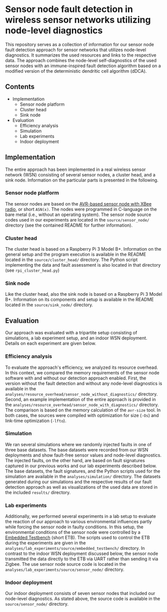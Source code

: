 # Sensor node fault detection in wireless sensor networks utilizing node-level diagnostics #

This repository serves as a collection of information for our sensor node fault detection approach for sensor networks that utilizes node-level diagnostics.
It summarizes the used resources and links to the respective data.
The approach combines the node-level self-diagnostics of the used sensor nodes with an immune-inspired fault detection algorithm based on a modified version of the deterministic dendritic cell algorithm (dDCA).


## Contents ##

* Implementation
  * Sensor node platform
  * Cluster head
  * Sink node
* Evaluation
  * Efficiency analysis
  * Simulation
  * Lab experiments
  * Indoor deployment


## Implementation ##

The entire approach has been implemented in a real wireless sensor network (WSN) consisting of several sensor nodes, a cluster head, and a sink node.
Information on the particular parts is presented in the following.


### Sensor node platform ###

The sensor nodes are based on the [AVR-based sensor node with XBee radio](https://github.com/DoWiD-wsn/avr-based_sensor_node), or short `ASN(x)`.
The nodes were programmed in C-language on the bare metal (i.e., without an operating system).
The sensor node source codes used in our experiments are located in the `source/sensor_node/` directory (see the contained README for further information).


### Cluster head ###

The cluster head is based on a Raspberry Pi 3 Model B+.
Information on the general setup and the program execution is available in the README located in the `source/cluster_head/` directory.
The Python script implementing the data and fault assessment is also located in that directory (see `rpi_cluster_head.py`)


### Sink node ###

Like the cluster head, also the sink node is based on a Raspberry Pi 3 Model B+.
Information on its components and setup is available in the README located in the `source/sink_node/` directory.


## Evaluation ##

Our approach was evaluated with a tripartite setup consisting of simulations, a lab experiment setup, and an indoor WSN deployment.
Details on each experiment are given below.


### Efficiency analysis ###

To evaluate the approach's efficiency, we analyzed its resource overhead.
In this context, we compared the memory requirements of the sensor node software with and without our detection approach enabled.
First, the version without the fault detection and without any node-level diagnostics is available in the `analyses/resource_overhead/sensor_node_without_diagnostics/` directory.
Second, an example implementation of the entire approach is provided in the `analyses/resource_overhead/sensor_node_with_diagnostics/` directory.
The comparison is based on the memory calculation of the `avr-size` tool.
In both cases, the sources were compiled with optimization for size (`-Os`) and link-time optimization (`-lfto`).


### Simulation ###

We ran several simulations where we randomly injected faults in one of three base datasets.
The base datasets were recorded from our WSN deployments and show fault-free sensor values and node-level diagnostics.
The injected faults, on the other hand, are based on fault signatures captured in our previous works and our lab experiments described below.
The base datasets, the fault signatures, and the Python scripts used for the simulation are available in the `analyses/simulation/` directory.
The datasets generated during our simulations and the respective results of our fault detection approach as well as visualizations of the used data are stored in the included `results/` directory.


### Lab experiments ###

Additionally, we performed several experiments in a lab setup to evaluate the reaction of our approach to various environmental influences partly while forcing the sensor node in faulty conditions.
In this setup, the environmental conditions of the sensor node were controlled by a [Embedded Testbench](https://github.com/DoWiD-wsn/embedded_testbench) (short ETB).
The scripts used to control the ETB during the experiments are given in the `analyses/lab_experiments/source/embedded_testbench/` directory.
In contrast to the indoor WSN deployment discussed below, the sensor node transmitted the data directly to the ETB via UART rather than sending it via Zigbee.
The use sensor node source code is located in the `analyses/lab_experiments/source/sensor_node/` directory.


### Indoor deployment ###

Our indoor deployment consists of seven sensor nodes that included our node-level diagnostics.
As stated above, the source code is available in the `source/sensor_node/` directory.
